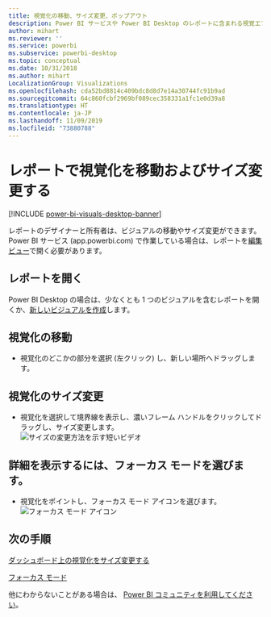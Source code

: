 ```yaml
---
title: 視覚化の移動、サイズ変更、ポップアウト
description: Power BI サービスや Power BI Desktop のレポートに含まれる視覚エフェクトの移動やサイズ変更を行います
author: mihart
ms.reviewer: ''
ms.service: powerbi
ms.subservice: powerbi-desktop
ms.topic: conceptual
ms.date: 10/31/2018
ms.author: mihart
LocalizationGroup: Visualizations
ms.openlocfilehash: cda52bd8814c409bdc8d8d7e14a30744fc91b9ad
ms.sourcegitcommit: 64c860fcbf2969bf089cec358331a1fc1e0d39a8
ms.translationtype: HT
ms.contentlocale: ja-JP
ms.lasthandoff: 11/09/2019
ms.locfileid: "73880788"
---
```

# <a name="move-and-resize-a-visualization-in-a-report"></a>レポートで視覚化を移動およびサイズ変更する

[!INCLUDE [power-bi-visuals-desktop-banner](../includes/power-bi-visuals-desktop-banner.md)]

レポートのデザイナーと所有者は、ビジュアルの移動やサイズ変更ができます。 Power BI サービス (app.powerbi.com) で作業している場合は、レポートを[編集ビュー](../service-interact-with-a-report-in-editing-view.md)で開く必要があります。 

## <a name="open-the-report"></a>レポートを開く
Power BI Desktop の場合は、少なくとも 1 つのビジュアルを含むレポートを開くか、[新しいビジュアルを作成](power-bi-report-add-visualizations-i.md)します。 

## <a name="move-the-visualization"></a>視覚化の移動
* 視覚化のどこかの部分を選択 (左クリック) し、新しい場所へドラッグします。

## <a name="resize-the-visualization"></a>視覚化のサイズ変更
* 視覚化を選択して境界線を表示し、濃いフレーム ハンドルをクリックしてドラッグし、サイズ変更します。  
  ![サイズの変更方法を示す短いビデオ](media/power-bi-visualization-move-and-resize/untitled.gif)

## <a name="select-focus-mode-to-see-more-detail"></a>詳細を表示するには、フォーカス モードを選びます。
* 視覚化をポイントし、フォーカス モード アイコンを選びます。
  ![フォーカス モード アイコン](media/power-bi-visualization-move-and-resize/pbi_popouticon.jpg)

## <a name="next-steps"></a>次の手順
[ダッシュボード上の視覚化をサイズ変更する](../service-dashboard-edit-tile.md)  

[フォーカス モード](../consumer/end-user-focus.md)

他にわからないことがある場合は、 [Power BI コミュニティを利用してください](https://community.powerbi.com/)。